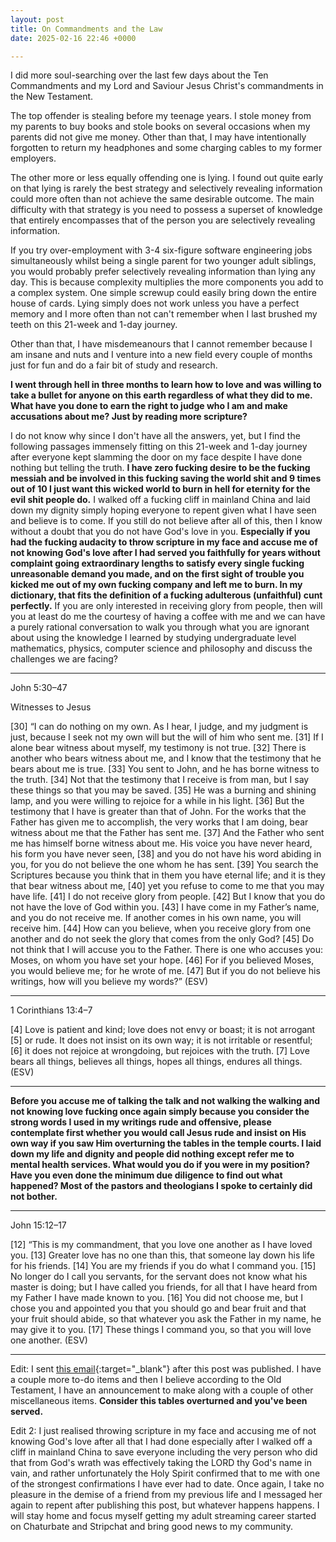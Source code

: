 ```yaml
---
layout: post
title: On Commandments and the Law
date: 2025-02-16 22:46 +0000

---
```


I did more soul-searching over the last few days about the Ten Commandments and my Lord and Saviour Jesus Christ's commandments in the New Testament.

The top offender is stealing before my teenage years. I stole money from my parents to buy books and stole books on several occasions when my parents did not give me money. Other than that, I may have intentionally forgotten to return my headphones and some charging cables to my former employers.

The other more or less equally offending one is lying. I found out quite early on that lying is rarely the best strategy and selectively revealing information could more often than not achieve the same desirable outcome. The main difficulty with that strategy is you need to possess a superset of knowledge that entirely encompasses that of the person you are selectively revealing information.

If you try over-employment with 3-4 six-figure software engineering jobs simultaneously whilst being a single parent for two younger adult siblings, you would probably prefer selectively revealing information than lying any day. This is because complexity multiplies the more components you add to a complex system. One simple screwup could easily bring down the entire house of cards. Lying simply does not work unless you have a perfect memory and I more often than not can't remember when I last brushed my teeth on this 21-week and 1-day journey.

Other than that, I have misdemeanours that I cannot remember because I am insane and nuts and I venture into a new field every couple of months just for fun and do a fair bit of study and research.

**I went through hell in three months to learn how to love and was willing to take a bullet for anyone on this earth regardless of what they did to me. What have you done to earn the right to judge who I am and make accusations about me? Just by reading more scripture?**

I do not know why since I don't have all the answers, yet, but I find the following passages immensely fitting on this 21-week and 1-day journey after everyone kept slamming the door on my face despite I have done nothing but telling the truth. **I have zero fucking desire to be the fucking messiah and be involved in this fucking saving the world shit and 9 times out of 10 I just want this wicked world to burn in hell for eternity for the evil shit people do.** I walked off a fucking cliff in mainland China and laid down my dignity simply hoping everyone to repent given what I have seen and believe is to come. If you still do not believe after all of this, then I know without a doubt that you do not have God's love in you. <strong id="definition-of-a-cunt">Especially if you had the fucking audacity to throw scripture in my face and accuse me of not knowing God's love after I had served you faithfully for years without complaint going extraordinary lengths to satisfy every single fucking unreasonable demand you made, and on the first sight of trouble you kicked me out of my own fucking company and left me to burn. In my dictionary, that fits the definition of a fucking adulterous (unfaithful) cunt perfectly.</strong> If you are only interested in receiving glory from people, then will you at least do me the courtesy of having a coffee with me and we can have a purely rational conversation to walk you through what you are ignorant about using the knowledge I learned by studying undergraduate level mathematics, physics, computer science and philosophy and discuss the challenges we are facing?

---

John 5:30–47

Witnesses to Jesus

[30] “I can do nothing on my own. As I hear, I judge, and my judgment is just, because I seek not my own will but the will of him who sent me. [31] If I alone bear witness about myself, my testimony is not true. [32] There is another who bears witness about me, and I know that the testimony that he bears about me is true. [33] You sent to John, and he has borne witness to the truth. [34] Not that the testimony that I receive is from man, but I say these things so that you may be saved. [35] He was a burning and shining lamp, and you were willing to rejoice for a while in his light. [36] But the testimony that I have is greater than that of John. For the works that the Father has given me to accomplish, the very works that I am doing, bear witness about me that the Father has sent me. [37] And the Father who sent me has himself borne witness about me. His voice you have never heard, his form you have never seen, [38] and you do not have his word abiding in you, for you do not believe the one whom he has sent. [39] You search the Scriptures because you think that in them you have eternal life; and it is they that bear witness about me, [40] yet you refuse to come to me that you may have life. [41] I do not receive glory from people. [42] But I know that you do not have the love of God within you. [43] I have come in my Father’s name, and you do not receive me. If another comes in his own name, you will receive him. [44] How can you believe, when you receive glory from one another and do not seek the glory that comes from the only God? [45] Do not think that I will accuse you to the Father. There is one who accuses you: Moses, on whom you have set your hope. [46] For if you believed Moses, you would believe me; for he wrote of me. [47] But if you do not believe his writings, how will you believe my words?” (ESV)

---

1 Corinthians 13:4–7

[4] Love is patient and kind; love does not envy or boast; it is not arrogant [5] or rude. It does not insist on its own way; it is not irritable or resentful; [6] it does not rejoice at wrongdoing, but rejoices with the truth. [7] Love bears all things, believes all things, hopes all things, endures all things. (ESV)

---

**Before you accuse me of talking the talk and not walking the walking and not knowing love fucking once again simply because you consider the strong words I used in my writings rude and offensive, please contemplate first whether you would call Jesus rude and insist on His own way if you saw Him overturning the tables in the temple courts. I laid down my life and dignity and people did nothing except refer me to mental health services. What would you do if you were in my position? Have you even done the minimum due diligence to find out what happened? Most of the pastors and theologians I spoke to certainly did not bother.**

---

John 15:12–17

[12] “This is my commandment, that you love one another as I have loved you. [13] Greater love has no one than this, that someone lay down his life for his friends. [14] You are my friends if you do what I command you. [15] No longer do I call you servants, for the servant does not know what his master is doing; but I have called you friends, for all that I have heard from my Father I have made known to you. [16] You did not choose me, but I chose you and appointed you that you should go and bear fruit and that your fruit should abide, so that whatever you ask the Father in my name, he may give it to you. [17] These things I command you, so that you will love one another. (ESV)

---

Edit: I sent [this email](https://dl.hesaid.love/due-diligence-email.pdf){:target="_blank"} after this post was published. I have a couple more to-do items and then I believe according to the Old Testament, I have an announcement to make along with a couple of other miscellaneous items. **Consider this tables overturned and you've been served.**

Edit 2: I just realised throwing scripture in my face and accusing me of not knowing God's love after all that I had done especially after I walked off a cliff in mainland China to save everyone including the very person who did that from God's wrath was effectively taking the LORD thy God's name in vain, and rather unfortunately the Holy Spirit confirmed that to me with one of the strongest confirmations I have ever had to date. Once again, I take no pleasure in the demise of a friend from my previous life and I messaged her again to repent after publishing this post, but whatever happens happens. I will stay home and focus myself getting my adult streaming career started on Chaturbate and Stripchat and bring good news to my community.